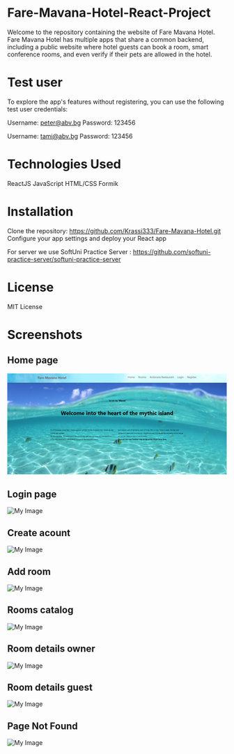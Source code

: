 # Fare-Mavana-Hotel-React-Project

Welcome to the repository containing the website of Fare Mavana Hotel. Fare Mavana Hotel has multiple apps that share a common backend, including a public website where hotel guests can book a room, smart conference rooms, and even verify if their pets are allowed in the hotel.

# Test user
To explore the app's features without registering, you can use the following test user credentials:

Username: peter@abv.bg
Password: 123456

Username: tami@abv.bg
Password: 123456
# Technologies Used
ReactJS
JavaScript
HTML/CSS
Formik
# Installation
Clone the repository: https://github.com/Krassi333/Fare-Mavana-Hotel.git
Configure your app settings and deploy your React app

For server we use SoftUni Practice Server : https://github.com/softuni-practice-server/softuni-practice-server
 # License
MIT License
# Screenshots
## Home page
 ![My Image](https://github.com/Krassi333/Fare-Mavana-Hotel/blob/main/ScreenShots/Capture.PNG)

## Login page
![My Image](https://github.com/Krassi333/Fare-Mavana-Hotel/blob/main/ScreenShots/Capture.PNG](https://github.com/Krassi333/Fare-Mavana-Hotel/blob/main/ScreenShots/Login.PNG))

## Create acount
 ![My Image](https://github.com/Krassi333/Fare-Mavana-Hotel/blob/main/ScreenShots/Capture.PNG](https://github.com/Krassi333/Fare-Mavana-Hotel/blob/main/ScreenShots/Register.PNG))


## Add room
 ![My Image](https://github.com/Krassi333/Fare-Mavana-Hotel/blob/main/ScreenShots/Capture.PNG](https://github.com/Krassi333/Fare-Mavana-Hotel/blob/main/ScreenShots/AddRoom.PNG))

## Rooms catalog
 ![My Image](https://github.com/Krassi333/Fare-Mavana-Hotel/blob/main/ScreenShots/Capture.PNG](https://github.com/Krassi333/Fare-Mavana-Hotel/blob/main/ScreenShots/Catalog.PNG))




## Room details owner
 ![My Image](https://github.com/Krassi333/Fare-Mavana-Hotel/blob/main/ScreenShots/Capture.PNG](https://github.com/Krassi333/Fare-Mavana-Hotel/blob/main/ScreenShots/DetailsOwner.PNG))

## Room details guest
 ![My Image](https://github.com/Krassi333/Fare-Mavana-Hotel/blob/main/ScreenShots/Capture.PNG](https://github.com/Krassi333/Fare-Mavana-Hotel/blob/main/ScreenShots/DetailsNotOwner.PNG)https://github.com/Krassi333/Fare-Mavana-Hotel/blob/main/ScreenShots/DetailsNotOwner.PNG)

 ## Page Not Found
 ![My Image](https://github.com/Krassi333/Fare-Mavana-Hotel/blob/main/ScreenShots/Capture.PNG](https://github.com/Krassi333/Fare-Mavana-Hotel/blob/main/ScreenShots/DetailsOwner.PNG)](https://github.com/Krassi333/Fare-Mavana-Hotel/blob/main/ScreenShots/404page.PNG)https://github.com/Krassi333/Fare-Mavana-Hotel/blob/main/ScreenShots/404page.PNG)
 

